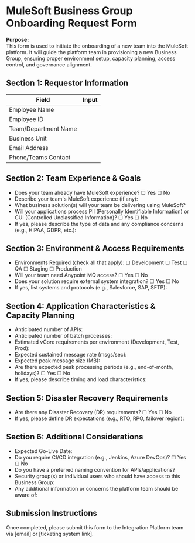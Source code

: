 # MuleSoft Business Group Onboarding Request Form

**Purpose:**  
This form is used to initiate the onboarding of a new team into the MuleSoft platform. It will guide the platform team in provisioning a new Business Group, ensuring proper environment setup, capacity planning, access control, and governance alignment.

## Section 1: Requestor Information

| Field                 | Input |
|----------------------|-------|
| Employee Name        |       |
| Employee ID          |       |
| Team/Department Name |       |
| Business Unit        |       |
| Email Address        |       |
| Phone/Teams Contact  |       |

## Section 2: Team Experience & Goals

- Does your team already have MuleSoft experience? ☐ Yes ☐ No  
- Describe your team's MuleSoft experience (if any):  
- What business solution(s) will your team be delivering using MuleSoft?  
- Will your applications process PII (Personally Identifiable Information) or CUI (Controlled Unclassified Information)? ☐ Yes ☐ No  
- If yes, please describe the type of data and any compliance concerns (e.g., HIPAA, GDPR, etc.):  

## Section 3: Environment & Access Requirements

- Environments Required (check all that apply): ☐ Development ☐ Test ☐ QA ☐ Staging ☐ Production  
- Will your team need Anypoint MQ access? ☐ Yes ☐ No  
- Does your solution require external system integration? ☐ Yes ☐ No  
- If yes, list systems and protocols (e.g., Salesforce, SAP, SFTP):  

## Section 4: Application Characteristics & Capacity Planning

- Anticipated number of APIs:  
- Anticipated number of batch processes:  
- Estimated vCore requirements per environment (Development, Test, Prod):  
- Expected sustained message rate (msgs/sec):  
- Expected peak message size (MB):  
- Are there expected peak processing periods (e.g., end-of-month, holidays)? ☐ Yes ☐ No  
- If yes, please describe timing and load characteristics:  

## Section 5: Disaster Recovery Requirements

- Are there any Disaster Recovery (DR) requirements? ☐ Yes ☐ No  
- If yes, please define DR expectations (e.g., RTO, RPO, failover region):  

## Section 6: Additional Considerations

- Expected Go-Live Date:  
- Do you require CI/CD integration (e.g., Jenkins, Azure DevOps)? ☐ Yes ☐ No  
- Do you have a preferred naming convention for APIs/applications?  
- Security group(s) or individual users who should have access to this Business Group:  
- Any additional information or concerns the platform team should be aware of:  

## Submission Instructions

Once completed, please submit this form to the Integration Platform team via [email] or [ticketing system link].

